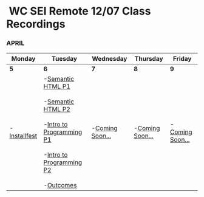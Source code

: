 <h1><img src="https://ga-dash.s3.amazonaws.com/production/assets/logo-9f88ae6c9c3871690e33280fcf557f33.png" alt="" style="max-width:100%;" /> WC SEI Remote 12/07 Class Recordings</h1>

###  APRIL

Monday | Tuesday | Wednesday | Thursday | Friday
--- | --- | --- | --- | ---
**5** | **6** | **7** | **8** | **9**
-[Installfest](https://generalassembly.zoom.us/rec/share/hN5h2IZMwuG87KxxNvXdG-qThG0-dQweb-d0ds_ovK0IExYvNAOuGUtFgyjk8AhP.NJdVj9pc0DfK166g) | -[Semantic HTML P1](https://generalassembly.zoom.us/rec/share/sKMvuVFTx7OpHUt7IPj_PtnPAAgMz9uNi1FLWQo6PjAZEmCigfjm4FhdUcxZoEdX.C5nFq-9mXpEM-rUG?startTime=1617725483000)<br /><br /> -[Semantic HTML P2](https://generalassembly.zoom.us/rec/share/zwnuAlaLoEGswQBCrX5HIOIZxyXdYhESq-4m_mLHvloyo4EgUtnyl0c5sc00zJaW.gjDgWChgoppFvZRG?startTime=1617729977000)<br /><br /> -[Intro to Programming P1](https://generalassembly.zoom.us/rec/share/zwnuAlaLoEGswQBCrX5HIOIZxyXdYhESq-4m_mLHvloyo4EgUtnyl0c5sc00zJaW.gjDgWChgoppFvZRG?startTime=1617732231000)<br /><br /> -[Intro to Programming P2](https://generalassembly.zoom.us/rec/share/zwnuAlaLoEGswQBCrX5HIOIZxyXdYhESq-4m_mLHvloyo4EgUtnyl0c5sc00zJaW.gjDgWChgoppFvZRG?startTime=1617747121000)<br /><br /> -[Outcomes](https://generalassembly.zoom.us/rec/share/zwnuAlaLoEGswQBCrX5HIOIZxyXdYhESq-4m_mLHvloyo4EgUtnyl0c5sc00zJaW.gjDgWChgoppFvZRG?startTime=1617739650000) | -[Coming Soon...](#) | -[Coming Soon...](#) | -[Coming Soon...](#) |
